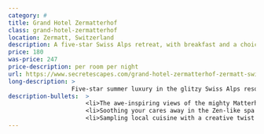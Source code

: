 ```yaml
---
category: #
title: Grand Hotel Zermatterhof
class: grand-hotel-zermatterhof
location: Zermatt, Switzerland
description: A five-star Swiss Alps retreat, with breakfast and a choice of room or suite
price: 180
was-price: 247
price-description: per room per night
url: https://www.secretescapes.com/grand-hotel-zermatterhof-zermatt-switzerland/sale?utm_source=SE&utm_medium=hub_offer&utm_campaign=swiss_20160610
long-description: >
                  Five-star summer luxury in the glitzy Swiss Alps resort of Zermatt, with Matterhorn views and breakfast
description-bullets:  >
                      <li>The awe-inspiring views of the mighty Matterhorn from your private balcony</li>
                      <li>Soothing your cares away in the Zen-like spa with stunning indoor pool</li>
                      <li>Sampling local cuisine with a creative twist in the gourmet Prato Borni restaurant</li>
---
```


